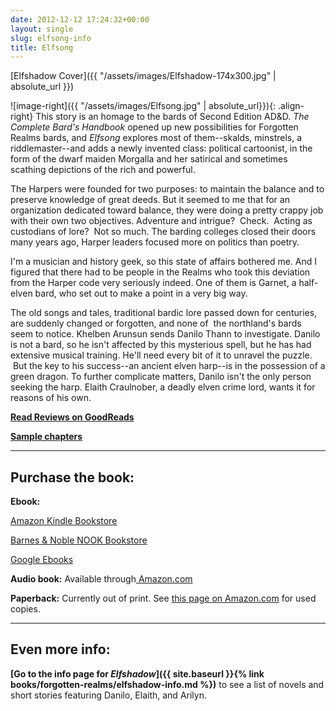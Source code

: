 ```yaml
---
date: 2012-12-12 17:24:32+00:00
layout: single
slug: elfsong-info
title: Elfsong
---
```

[Elfshadow Cover]({{ "/assets/images/Elfshadow-174x300.jpg" | absolute_url }})

![image-right]({{ "/assets/images/Elfsong.jpg" | absolute_url}}){: .align-right}
This story is an homage to the bards of Second Edition AD&D. _The Complete Bard's Handbook_ opened up new possibilities for Forgotten Realms bards, and _Elfsong_ explores most of them--skalds, minstrels, a riddlemaster--and adds a newly invented class: political cartoonist, in the form of the dwarf maiden Morgalla and her satirical and sometimes scathing depictions of the rich and powerful.

The Harpers were founded for two purposes: to maintain the balance and to preserve knowledge of great deeds. But it seemed to me that for an organization dedicated toward balance, they were doing a pretty crappy job with their own two objectives. Adventure and intrigue?  Check.  Acting as custodians of lore?  Not so much. The barding colleges closed their doors many years ago, Harper leaders focused more on politics than poetry.

I'm a musician and history geek, so this state of affairs bothered me. And I figured that there had to be people in the Realms who took this deviation from the Harper code very seriously indeed. One of them is Garnet, a half-elven bard, who set out to make a point in a very big way.

The old songs and tales, traditional bardic lore passed down for centuries, are suddenly changed or forgotten, and none of  the northland's bards seem to notice. Khelben Arunsun sends Danilo Thann to investigate. Danilo is not a bard, so he isn't affected by this mysterious spell, but he has had extensive musical training. He'll need every bit of it to unravel the puzzle.  But the key to his success--an ancient elven harp--is in the possession of a green dragon. To further complicate matters, Danilo isn't the only person seeking the harp. Elaith Craulnober, a deadly elven crime lord, wants it for reasons of his own.

**[Read Reviews on GoodReads](http://www.goodreads.com/book/show/230998.Elfsong)**

**[Sample chapters](http://books.google.com/books?id=1XUwCPNmAwsC&printsec=frontcover&source=gbs_ge_summary_r&cad=0#v=onepage&q&f=false)**

***


## Purchase the book:

**Ebook:**

[Amazon Kindle Bookstore](http://www.amazon.com/Elfsong-Song-Swords-Book-ebook/dp/B004ZZOCLO/ref=tmm_kin_title_0)

[Barnes & Noble NOOK Bookstore](http://www.barnesandnoble.com/w/elfsong-elaine-cunningham/1112927417?ean=9780786959686)

[Google Ebooks](http://books.google.com/books/about/Elfsong.html?id=1XUwCPNmAwsC)

**Audio book:** Available through[ Amazon.com](http://www.amazon.com/Elfsong-Forgotten-Realms-Songs-Swords/dp/B00B7CBFGS/ref=sr_1_23?s=digital-text&ie=UTF8&qid=1360071724&sr=1-23&keywords=elaine+cunningham)

**Paperback:** Currently out of print. See [this page on Amazon.com](http://www.amazon.com/Elfsong-Forgotten-Realms-Songs-Swords/dp/0786916613) for used copies.

***

## Even more info:

**[Go to the info page for _Elfshadow_]({{ site.baseurl }}{% link books/forgotten-realms/elfshadow-info.md %})** to see a list of novels and short stories featuring Danilo, Elaith, and Arilyn.
